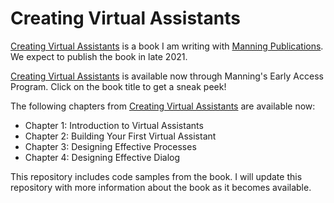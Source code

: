 # Creating Virtual Assistants

[Creating Virtual Assistants](https://www.manning.com/books/creating-virtual-assistants?utm_source=andrewrfreed&utm_medium=affiliate&utm_campaign=book_freed_creating_12_27_20&a_aid=andrewrfreed&a_bid=cc3c6977) is a book I am writing with [Manning Publications](https://www.manning.com/).  We expect to publish the book in late 2021.  

[Creating Virtual Assistants](https://www.manning.com/books/creating-virtual-assistants?utm_source=andrewrfreed&utm_medium=affiliate&utm_campaign=book_freed_creating_12_27_20&a_aid=andrewrfreed&a_bid=cc3c6977) is available now through Manning's Early Access Program.  Click on the book title to get a sneak peek!

The following chapters from [Creating Virtual Assistants](https://www.manning.com/books/creating-virtual-assistants?utm_source=andrewrfreed&utm_medium=affiliate&utm_campaign=book_freed_creating_12_27_20&a_aid=andrewrfreed&a_bid=cc3c6977) are available now:
* Chapter 1: Introduction to Virtual Assistants
* Chapter 2: Building Your First Virtual Assistant
* Chapter 3: Designing Effective Processes
* Chapter 4: Designing Effective Dialog

This repository includes code samples from the book.  I will update this repository with more information about the book as it becomes available.

